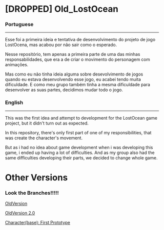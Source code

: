 # [DROPPED] Old_LostOcean
### Portuguese
-------------------
Esse foi a primeira ideia e tentativa de desenvolvimento do projeto de jogo LostOcena, mas acabou por não sair como o esperado.

Nesse repositório, tem apenas a primeira parte de uma das minhas responsabilidades, que era a de criar o movimento do personagem com animações.

Mas como eu não tinha ideia alguma sobre desevolvimento de jogos quando eu estava desenvolvendo esse jogo, eu acabei tendo muita dificuldade.
E como meu grupo também tinha a mesma dificuldade para desenvolver as suas partes, decidimos mudar todo o jogo.

### English
-------------------
This was the first idea and attempt to development for the LostOcean game project, but it didn't turn out as expected.

In this repository, there's only first part of one of my responsibilities, that was create the character's movement.

But as i had no idea about game development when i was developing this game, i ended up having a lot of difficulties.
And as my group also had the same difficulties developing their parts, we decided to change whole game.

# Other Versions

### Look the Branches!!!!!

<a href="https://github.com/ViniSantos09/Development_LostOcean/tree/oldVersion">OldVersion</a>

<a href="https://github.com/ViniSantos09/Development_LostOcean/tree/oldVersion_2.0">OldVersion 2.0</a>

<a href="https://github.com/ViniSantos09/Development_LostOcean/tree/firstPrototype_Character(base)">Character(base): First Prototype</a>

